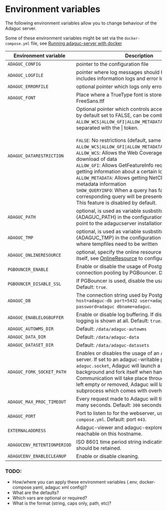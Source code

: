Environment variables
=====================

The following environment variables allow you to change behaviour of the Adaguc server.

Some of these environment variables might be set via the `docker-compose.yml` file, see [Running adaguc-server with docker](/doc/Running.md)

| Environment variable | Description |
| -------------------- | ----------- |
| `ADAGUC_CONFIG` | pointer to the configuration file
| `ADAGUC_LOGFILE` | pointer where log messages should be stored, includes information logs and error logs
| `ADAGUC_ERRORFILE` | optional pointer which logs only error messages
| `ADAGUC_FONT` | Place where a TrueType font is stored, e.g. FreeSans.ttf
| `ADAGUC_DATARESTRICTION` | Optional pointer which controls access restrictions, by default set to FALSE, can be combinations of `ALLOW_WCS\|ALLOW_GFI\|ALLOW_METADATA\|SHOW_QUERYINFO`, separated with the \| token.<br /><br />`FALSE`: No restrictions (default, same as `ALLOW_WCS\|ALLOW_GFI\|ALLOW_METADATA`)<br>`ALLOW_WCS`: Allows the Web Coverage Service, download of data<br />`ALLOW_GFI`: Allows GetFeatureInfo requests, e.g. getting information about a certain location<br>`ALLOW_METADATA`: Allows getting NetCDF header metadata information<br>`SHOW_QUERYINFO`: When a query has failed, the corresponding query will be presented to the user. This feature is disabled by default.
| `ADAGUC_PATH` | optional, is used as variable susbstitution {ADAGUC_PATH} in the configuration files, should point to the adagucserver installation
| `ADAGUC_TMP` | optional, is used as variable susbstitution {ADAGUC_TMP} in the configuration files, location where tempfiles need to be written
| `ADAGUC_ONLINERESOURCE` | optional, specify the online resource in the CGI script itself, see [OnlineResource](/doc/configuration/OnlineResource.md) to configure in the xml file.
| `PGBOUNCER_ENABLE` | Enable or disable the usage of PostgreSQL connection pooling by PGBouncer. Default: `true`.
| `PGBOUNCER_DISABLE_SSL` | If PGBouncer is used, disable the usage of SSL. Default: `true`.
| `ADAGUC_DB` | The connection string used by PostgreSQL. Default: `host=adaguc-db port=5432 user=adaguc password=adaguc dbname=adaguc`.
| `ADAGUC_ENABLELOGBUFFER` | Enable or disable log buffering. If disabled, no debug logging is shown at all. Default: `true`.
| `ADAGUC_AUTOWMS_DIR` | Default: `/data/adaguc-autowms`
| `ADAGUC_DATA_DIR` | Default: `/data/adaguc-data`
| `ADAGUC_DATASET_DIR` | Default: `/data/adaguc-datasets`
| `ADAGUC_FORK_SOCKET_PATH` | Enables or disables the usage of an Adaguc fork server. If set to an adaguc-writable path, e.g. `adaguc.socket`, Adaguc will launch a server in the background and fork itself when handling requests. Communication will take place through this socket. If left empty or removed, Adaguc will launch a subprocess which comes with overhead.
| `ADAGUC_MAX_PROC_TIMEOUT` | Every request made to Adaguc will timeout after this many seconds. Default: `300` seconds.
| `ADAGUC_PORT` | Port to listen to for the webserver, used by `docker-compose.yml`. Default: port `443`.
| `EXTERNALADDRESS` | Adaguc-viewer and adaguc-explorer will be reachable on this hostname.
| `ADAGUCENV_RETENTIONPERIOD` | ISO 8601 time period string indicating how long files should be retained.
| `ADAGUCENV_ENABLECLEANUP` | Enable or disable cleaning.

### TODO:
- How/where you can apply these environment variables (.env, docker-compose.yaml, adaguc xml config)?
- What are the defaults?
- Which vars are optional or required?
- What is the format (string, caps only, path, etc)?